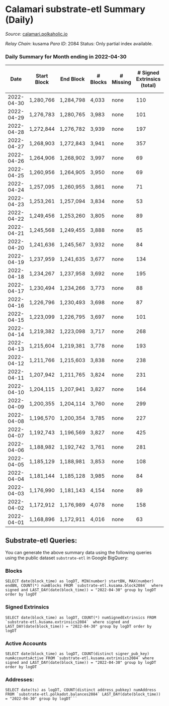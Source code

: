 # Calamari substrate-etl Summary (Daily)

_Source_: [calamari.polkaholic.io](https://calamari.polkaholic.io)

*Relay Chain*: kusama
*Para ID*: 2084
Status: Only partial index available.


### Daily Summary for Month ending in 2022-04-30


| Date | Start Block | End Block | # Blocks | # Missing | # Signed Extrinsics (total) | # Active Accounts | # Addresses with Balances | # Events | # Transfers | # XCM Transfers In | # XCM Transfers Out |
| ---- | ----------- | --------- | -------- | --------- | --------------------------- | ----------------- | ------------------------- | -------- | ----------- | ------------------ | ------------------- |
| 2022-04-30 | 1,280,766 | 1,284,798 | 4,033 | none | 110 | 69 | 23,020 | 8,740 | 68 ($56,842.82) |   |   |
| 2022-04-29 | 1,276,783 | 1,280,765 | 3,983 | none | 101 | 66 |  | 8,592 | 54 ($85,251.08) |   |   |
| 2022-04-28 | 1,272,844 | 1,276,782 | 3,939 | none | 197 | 127 | 23,001 | 9,072 | 106 ($55,321.54) |   |   |
| 2022-04-27 | 1,268,903 | 1,272,843 | 3,941 | none | 357 | 215 | 22,991 | 10,068 | 214 ($288,528) |   |   |
| 2022-04-26 | 1,264,906 | 1,268,902 | 3,997 | none | 69 | 41 | 22,964 | 8,421 | 24 ($12,968.30) |   |   |
| 2022-04-25 | 1,260,956 | 1,264,905 | 3,950 | none | 69 | 43 | 22,956 | 8,319 | 38 ($24,497.42) |   |   |
| 2022-04-24 | 1,257,095 | 1,260,955 | 3,861 | none | 71 | 41 | 22,950 | 8,168 | 48 ($69,818.96) |   |   |
| 2022-04-23 | 1,253,261 | 1,257,094 | 3,834 | none | 53 | 28 | 22,941 | 7,996 | 33 ($10,081.85) |   |   |
| 2022-04-22 | 1,249,456 | 1,253,260 | 3,805 | none | 89 | 50 | 22,931 | 8,160 | 57 ($235,184) |   |   |
| 2022-04-21 | 1,245,568 | 1,249,455 | 3,888 | none | 85 | 46 | 22,920 | 8,294 | 52 ($792,413) |   |   |
| 2022-04-20 | 1,241,636 | 1,245,567 | 3,932 | none | 84 | 50 | 22,911 | 8,391 | 59 ($41,567.01) |   |   |
| 2022-04-19 | 1,237,959 | 1,241,635 | 3,677 | none | 134 | 75 | 22,898 | 8,167 | 72 ($172,938) |   |   |
| 2022-04-18 | 1,234,267 | 1,237,958 | 3,692 | none | 195 | 162 | 22,887 | 8,453 | 49 ($163,488) |   |   |
| 2022-04-17 | 1,230,494 | 1,234,266 | 3,773 | none | 88 | 52 | 22,876 | 8,085 | 47 ($14,654.45) |   |   |
| 2022-04-16 | 1,226,796 | 1,230,493 | 3,698 | none | 87 | 52 | 22,868 | 7,926 | 46 ($238,794) |   |   |
| 2022-04-15 | 1,223,099 | 1,226,795 | 3,697 | none | 101 | 56 | 22,860 | 8,018 | 51 ($2,728,748) |   |   |
| 2022-04-14 | 1,219,382 | 1,223,098 | 3,717 | none | 268 | 213 | 22,846 | 8,968 | 125 ($582,142) |   |   |
| 2022-04-13 | 1,215,604 | 1,219,381 | 3,778 | none | 193 | 126 | 22,827 | 8,742 | 106 ($400,341) |   |   |
| 2022-04-12 | 1,211,766 | 1,215,603 | 3,838 | none | 238 | 136 | 22,805 | 9,181 | 162 ($5,355,395) |   |   |
| 2022-04-11 | 1,207,942 | 1,211,765 | 3,824 | none | 231 | 178 |  | 8,943 | 69 ($250,735) |   |   |
| 2022-04-10 | 1,204,115 | 1,207,941 | 3,827 | none | 164 | 85 | 22,750 | 8,670 | 90 ($194,254) |   |   |
| 2022-04-09 | 1,200,355 | 1,204,114 | 3,760 | none | 299 | 164 | 22,733 | 9,337 | 165 ($142,201) |   |   |
| 2022-04-08 | 1,196,570 | 1,200,354 | 3,785 | none | 227 | 146 | 22,707 | 8,983 | 174 ($237,429) |   |   |
| 2022-04-07 | 1,192,743 | 1,196,569 | 3,827 | none | 425 | 213 | 22,676 | 10,332 | 322 ($1,137,357) |   |   |
| 2022-04-06 | 1,188,982 | 1,192,742 | 3,761 | none | 281 | 149 | 22,608 | 9,258 | 187 ($137,207) |   |   |
| 2022-04-05 | 1,185,129 | 1,188,981 | 3,853 | none | 108 | 73 | 22,574 | 8,370 | 49 ($17,939.09) |   |   |
| 2022-04-04 | 1,181,144 | 1,185,128 | 3,985 | none | 84 | 39 | 22,561 | 8,484 | 48 ($49,183.28) |   |   |
| 2022-04-03 | 1,176,990 | 1,181,143 | 4,154 | none | 89 | 52 | 22,550 | 8,850 | 34 ($113,301) |   |   |
| 2022-04-02 | 1,172,912 | 1,176,989 | 4,078 | none | 158 | 88 | 22,543 | 9,145 | 81 ($86,595.57) |   |   |
| 2022-04-01 | 1,168,896 | 1,172,911 | 4,016 | none | 63 | 42 | 22,518 | 8,428 | 38 ($30,521.61) |   |   |

## Substrate-etl Queries:
You can generate the above summary data using the following queries using the public dataset `substrate-etl` in Google BigQuery:


### Blocks
```
SELECT date(block_time) as logDT, MIN(number) startBN, MAX(number) endBN, COUNT(*) numBlocks FROM `substrate-etl.kusama.block2084`  where signed and LAST_DAY(date(block_time)) = "2022-04-30" group by logDT order by logDT
```


### Signed Extrinsics
```
SELECT date(block_time) as logDT, COUNT(*) numSignedExtrinsics FROM `substrate-etl.kusama.extrinsics2084`  where signed and LAST_DAY(date(block_time)) = "2022-04-30" group by logDT order by logDT
```


### Active Accounts
```
SELECT date(block_time) as logDT, COUNT(distinct signer_pub_key) numAccountsActive FROM `substrate-etl.kusama.extrinsics2084` where signed and LAST_DAY(date(block_time)) = "2022-04-30" group by logDT order by logDT
```


### Addresses:
```
SELECT date(ts) as logDT, COUNT(distinct address_pubkey) numAddress FROM `substrate-etl.polkadot.balances2084` LAST_DAY(date(block_time)) = "2022-04-30" group by logDT```

